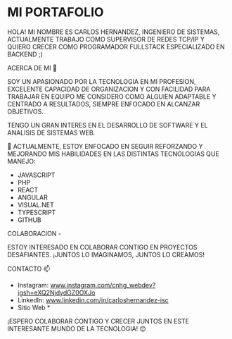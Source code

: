 # MI PORTAFOLIO 

HOLA! MI NOMBRE ES CARLOS HERNANDEZ, INGENIERO DE SISTEMAS, ACTUALMENTE TRABAJO COMO SUPERVISOR DE REDES TCP/IP Y QUIERO CRECER COMO PROGRAMADOR FULLSTACK ESPECIALIZADO EN BACKEND ;)

ACERCA DE MI 👀

SOY UN APASIONADO POR LA TECNOLOGIA EN MI PROFESION, EXCELENTE CAPACIDAD DE ORGANIZACION Y CON FACILIDAD PARA TRABAJAR EN EQUIPO ME CONSIDERO COMO ALGUIEN ADAPTABLE Y CENTRADO A RESULTADOS, SIEMPRE ENFOCADO EN ALCANZAR OBJETIVOS.

TENGO UN GRAN INTERES EN EL DESARROLLO DE SOFTWARE Y EL ANALISIS DE SISTEMAS WEB.

🌱 ACTUALMENTE, ESTOY ENFOCADO EN SEGUIR REFORZANDO Y MEJORANDO MIS HABILIDADES EN LAS DISTINTAS TECNOLOGIAS QUE MANEJO:

- JAVASCRIPT
- PHP
- REACT
- ANGULAR
- VISUAL.NET
- TYPESCRIPT
- GITHUB


COLABORACION -

ESTOY INTERESADO EN COLABORAR CONTIGO EN PROYECTOS DESAFIANTES. ¡JUNTOS LO IMAGINAMOS, JUNTOS LO CREAMOS!

CONTACTO 📫

- Instagram: www.instagram.com/cnhg_webdev?igsh=eXQ2NjdydGZ0OXJo
- LinkedIn: www.linkedin.com/in/carloshernandez-isc
- Sitio Web *

¡ESPERO COLABORAR CONTIGO Y CRECER JUNTOS EN ESTE INTERESANTE MUNDO DE LA TECNOLOGIA! 😊
